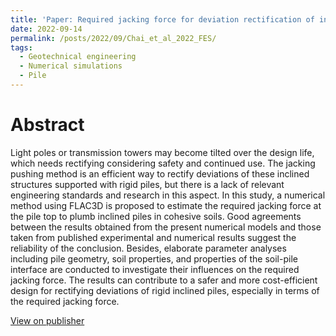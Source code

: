 ```yaml
---
title: 'Paper: Required jacking force for deviation rectification of inclined structures supported with rigid piles'
date: 2022-09-14
permalink: /posts/2022/09/Chai_et_al_2022_FES/
tags:
  - Geotechnical engineering
  - Numerical simulations
  - Pile
---
```


Abstract
======
Light poles or transmission towers may become tilted over the design life, which needs rectifying considering safety and continued use. The jacking pushing method is an efficient way to rectify deviations of these inclined structures supported with rigid piles, but there is a lack of relevant engineering standards and research in this aspect. In this study, a numerical method using FLAC3D is proposed to estimate the required jacking force at the pile top to plumb inclined piles in cohesive soils. Good agreements between the results obtained from the present numerical models and those taken from published experimental and numerical results suggest the reliability of the conclusion. Besides, elaborate parameter analyses including pile geometry, soil properties, and properties of the soil-pile interface are conducted to investigate their influences on the required jacking force. The results can contribute to a safer and more cost-efficient design for rectifying deviations of rigid inclined piles, especially in terms of the required jacking force.

[View on publisher](https://www.frontiersin.org/journals/earth-science/articles/10.3389/feart.2022.998798/full)